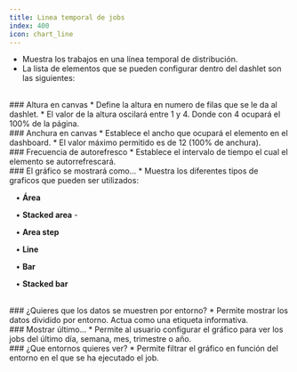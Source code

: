 ```yaml
---
title: Linea temporal de jobs
index: 400
icon: chart_line
---
```

* Muestra los trabajos en una línea temporal de distribución.
* La lista de elementos que se pueden configurar dentro del dashlet son las siguientes:

<br />
### Altura en canvas
* Define la altura en numero de filas que se le da al dashlet.
* El valor de la altura oscilará entre 1 y 4. Donde con 4 ocupará el 100% de la página.

<br />
### Anchura en canvas
* Establece el ancho que ocupará el elemento en el dashboard.
* El valor máximo permitido es de 12 (100% de anchura).

<br/>
### Frecuencia de autorefresco
* Establece el intervalo de tiempo el cual el elemento se autorrefrescará.


<br />
### El gráfico se mostrará como...
* Muestra los diferentes tipos de graficos que pueden ser utilizados: <br />

&nbsp; &nbsp;• **Área** <br />

&nbsp; &nbsp;• **Stacked area** - <br />

&nbsp; &nbsp;• **Area step** <br />

&nbsp; &nbsp;• **Line** <br />

&nbsp; &nbsp;• **Bar** <br />

&nbsp; &nbsp;• **Stacked bar** 

<br />
### ¿Quieres que los datos se muestren por entorno?
* Permite mostrar los datos dividido por entorno. Actua como una etiqueta informativa.

<br />
### Mostrar último...
* Permite al usuario configurar el gráfico para ver los jobs del último día, semana, mes, trimestre o año.

<br />
### ¿Que entornos quieres ver?
* Permite filtrar el gráfico en función del entorno en el que se ha ejecutado el job.